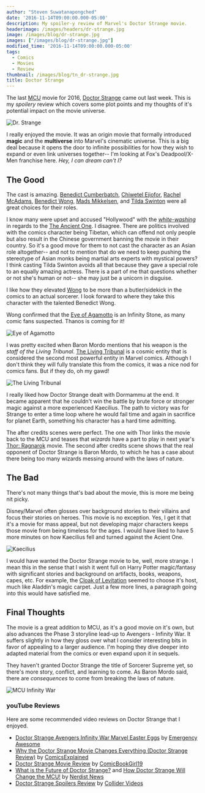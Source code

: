 ```yaml
---
author: "Steven Suwatanapongched"
date: '2016-11-14T09:00:00.000-05:00'
description: My spoiler-y review of Marvel's Doctor Strange movie.
headerimage: /images/headers/dr-strange.jpg
image: /images/blog/dr-strange.jpg
images: ["/images/blog/dr-strange.jpg"]
modified_time: '2016-11-14T09:00:00.000-05:00'
tags:
  - Comics
  - Movies
  - Review
thumbnail: /images/blog/tn_dr-strange.jpg
title: Doctor Strange
---
```



The last [MCU](https://en.wikipedia.org/wiki/Marvel_Cinematic_Universe) movie for 2016, [Doctor Strange](https://www.imdb.com/title/tt1211837/) came out last week. This is my *spoilery* review which covers some plot points and my thoughts of it's potential impact on the movie universe.

![Dr. Strange](/images/blog/dr-strange.jpg)

I really enjoyed the movie. It was an origin movie that formally introduced **magic** and the **multiverse** into Marvel's cinematic universe. This is a big deal because it opens the door to infinite possibilities for how they wish to expand or even link universes together-- I'm looking at Fox's Deadpool/X-Men franchise here. *Hey, I can dream can't I?*

## The Good

The cast is amazing. [Benedict Cumberbatch](https://www.imdb.com/name/nm1212722/), [Chiwetel Ejiofor](https://www.imdb.com/name/nm0252230/), [Rachel McAdams](https://www.imdb.com/name/nm1046097/), [Benedict Wong](https://www.imdb.com/name/nm0938950/), [Mads Mikkelsen](https://www.imdb.com/name/nm0586568/), and [Tilda Swinton](https://www.imdb.com/name/nm0842770/) were all great choices for their roles.

I know many were upset and accused "Hollywood" with the *[white-washing](https://en.wikipedia.org/wiki/Whitewashing_in_film)* in regards to the [The Ancient One](https://en.wikipedia.org/wiki/Ancient_One). I disagree. There are politics involved with the comics character being Tibetan, which can offend not only people but also result in the Chinese government banning the movie in their country. So it's a good move for them to not cast the character as an Asian role altogether-- and not to mention that do we need to keep pushing the stereotype of Asian monks being martial arts experts with mystical powers? I think casting Tilda Swinton avoids all that because they gave a special role to an equally amazing actress. There is a part of me that questions whether or not she's human or not-- she may just be a unicorn in disguise.

I like how they elevated [Wong](https://en.wikipedia.org/wiki/Wong_(comics)) to be more than a butler/sidekick in the comics to an actual sorcerer. I look forward to where they take this character with the talented Benedict Wong.

Wong confirmed that the [Eye of Agamotto](https://en.wikipedia.org/wiki/Eye_of_Agamotto) is an Infinity Stone, as many comic fans suspected. Thanos is coming for it!

![Eye of Agamotto](/images/blog/dr-strange-eye-of-agamotto.jpg)

I was pretty excited when Baron Mordo mentions that his weapon is the *staff of the Living Tribunal*. [The Living Tribunal](https://en.wikipedia.org/wiki/Living_Tribunal) is a cosmic entity that is considered the second most powerful entity in Marvel comics. Although I don't think they will fully translate this from the comics, it was a nice nod for comics fans. But if they do, oh my gawd!

![The Living Tribunal](/images/blog/living-tribunal.jpg)

I really liked how Doctor Strange dealt with Dormammu at the end. It became apparent that he couldn't win the battle by brute force or stronger magic against a more experienced Kaecilius. The path to victory was for Strange to enter a time loop where he would fail time and again in sacrifice for planet Earth, something his character has a hard time admitting.

The after credits scenes were perfect. The one with Thor links the movie back to the MCU and teases that *wizards* have a part to play in next year's [Thor: Ragnarok](https://www.imdb.com/title/tt3501632/) movie. The second after credits scene shows that the real opponent of Doctor Strange is Baron Mordo, to which he has a case about there being too many wizards messing around with the laws of nature.

## The Bad

There's not many things that's bad about the movie, this is more me being nit picky.

Disney/Marvel often glosses over background stories to their villains and focus their stories on heroes. This movie is no exception. Yes, I get it that it's a movie for mass appeal, but not developing major characters keeps those movie from being timeless for the ages. I would have liked to have 5 more minutes on how Kaecilius fell and turned against the Acient One.

![Kaecilius](/images/blog/dr-strange-kaecilius.jpg)

I would have wanted the Doctor Strange movie to be, well, more strange. I mean this in the sense that I wish it went full on Harry Potter magic/fantasy with significant stories and background on artifacts, books, weapons, capes, etc. For example, the [Cloak of Levitation](https://en.wikipedia.org/wiki/Cloak_of_Levitation) seemed to choose it's host, much like Aladdin's magic carpet. Just a few more lines, a paragraph going into this would have satisfied me.

## Final Thoughts

The movie is a great addition to MCU, as it's a good movie on it's own, but also advances the Phase 3 storyline lead-up to Avengers - Infinity War. It suffers slightly in how they gloss over what I consider interesting bits in favor of appealing to a larger audience. I'm hoping they dive deeper into adapted material from the comics or even expand upon it in sequels.

They haven't granted Doctor Strange the title of Sorcerer Supreme yet, so there's more story, conflict, and learning to come. As Baron Mordo said, there are *consequences* to come from breaking the laws of nature.

![MCU Infinity War](/images/blog/mcu-avengers-infinity-war.jpg)

### youTube Reviews

Here are some recommended video reviews on Doctor Strange that I enjoyed.

* [Doctor Strange Avengers Infinity War Marvel Easter Eggs](https://www.youtube.com/watch?v=QBhCAZBCELg) by [Emergency Awesome](https://www.youtube.com/user/emergencyawesome)
* [Why the Doctor Strange Movie Changes Everything (Doctor Strange Review)](https://www.youtube.com/watch?v=xGk6O59wsAo) by [ComicsExplained](https://www.youtube.com/user/fluidicbeats)
* [Doctor Strange Movie Review](https://www.youtube.com/watch?v=0oF-00_TYbw) by [ComicBookGirl19](https://www.youtube.com/user/comicbookgirl19)
* [What is the Future of Doctor Strange?](https://www.youtube.com/watch?v=9rypx4C2OH8) and [How Doctor Strange Will Change the MCU!](https://www.youtube.com/watch?v=c1_D5B1X95s) by [Nerdist News](https://www.youtube.com/user/Nerdist)
* [Doctor Strange Spoilers Review](https://www.youtube.com/watch?v=C5LmFstlJ_w) by [Collider Videos](https://www.youtube.com/user/ColliderVideos)